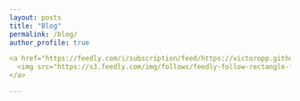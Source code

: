 ```yaml
---
layout: posts
title: "Blog"
permalink: /blog/
author_profile: true

<a href="https://feedly.com/i/subscription/feed/https://victoropp.github.io/feed.xml" target="_blank">
  <img src="https://s3.feedly.com/img/follows/feedly-follow-rectangle-flat-small_2x.png" width="160" alt="Follow in Feedly">
</a>

---
```

